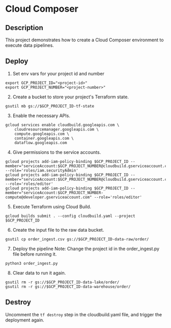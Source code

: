 # Cloud Composer

## Description

This project demonstrates how to create a Cloud Composer environment to execute data pipelines.

## Deploy

1. Set env vars for your project id and number
```
export GCP_PROJECT_ID="<project-id>"
export GCP_PROJECT_NUMBER="<project-number>"
```

2. Create a bucket to store your project's Terraform state. 
```
gsutil mb gs://$GCP_PROJECT_ID-tf-state
```

3. Enable the necessary APIs.
```
gcloud services enable cloudbuild.googleapis.com \
    cloudresourcemanager.googleapis.com \
    compute.googleapis.com \
    container.googleapis.com \
    dataflow.googleapis.com
```

4. Give permissions to the service accounts.
```
gcloud projects add-iam-policy-binding $GCP_PROJECT_ID --member="serviceAccount:$GCP_PROJECT_NUMBER@cloudbuild.gserviceaccount.com" --role='roles/iam.securityAdmin'
gcloud projects add-iam-policy-binding $GCP_PROJECT_ID --member="serviceAccount:$GCP_PROJECT_NUMBER@cloudbuild.gserviceaccount.com" --role='roles/editor'
gcloud projects add-iam-policy-binding $GCP_PROJECT_ID --member="serviceAccount:$GCP_PROJECT_NUMBER-compute@developer.gserviceaccount.com" --role='roles/editor'
```


5. Execute Terraform using Cloud Build.
```
gcloud builds submit . --config cloudbuild.yaml --project $GCP_PROJECT_ID
```

6. Create the input file to the raw data bucket.
```
gsutil cp order_ingest.csv gs://$GCP_PROJECT_ID-data-raw/order/
```

7. Deploy the pipeline
Note: Change the project id in the order_ingest.py file before running it.

```
python3 order_ingest.py
```

8. Clear data to run it again.
```
gsutil rm -r gs://$GCP_PROJECT_ID-data-lake/order/
gsutil rm -r gs://$GCP_PROJECT_ID-data-warehouse/order/
```


## Destroy
Uncomment the `tf destroy` step in the cloudbuild.yaml file, and trigger the deployment again.
